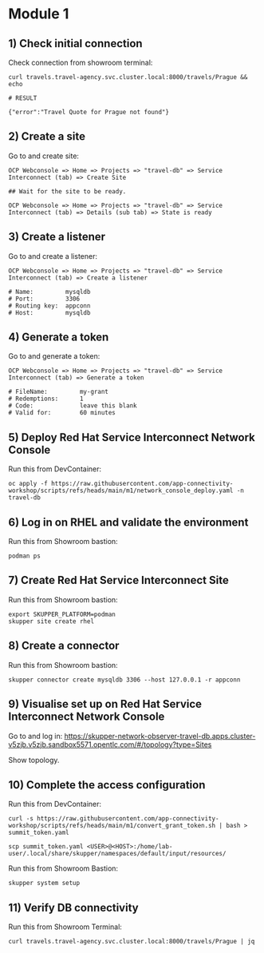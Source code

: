 # Module 1

## 1) Check initial connection

Check connection from showroom terminal:

```shell
curl travels.travel-agency.svc.cluster.local:8000/travels/Prague && echo

# RESULT

{"error":"Travel Quote for Prague not found"}
```

## 2) Create a site

Go to and create site:

```
OCP Webconsole => Home => Projects => "travel-db" => Service Interconnect (tab) => Create Site

## Wait for the site to be ready.

OCP Webconsole => Home => Projects => "travel-db" => Service Interconnect (tab) => Details (sub tab) => State is ready
```

## 3) Create a listener

Go to and create a listener:

```
OCP Webconsole => Home => Projects => "travel-db" => Service Interconnect (tab) => Create a listener

# Name:         mysqldb
# Port:         3306
# Routing key:  appconn
# Host:         mysqldb
```

## 4) Generate a token

Go to and generate a token:

```
OCP Webconsole => Home => Projects => "travel-db" => Service Interconnect (tab) => Generate a token

# FileName:         my-grant
# Redemptions:      1
# Code:             leave this blank
# Valid for:        60 minutes
```

## 5) Deploy Red Hat Service Interconnect Network Console

Run this from DevContainer:

```shell
oc apply -f https://raw.githubusercontent.com/app-connectivity-workshop/scripts/refs/heads/main/m1/network_console_deploy.yaml -n travel-db

```

## 6) Log in on RHEL and validate the environment

Run this from Showroom bastion:

```shell
podman ps
```

## 7) Create Red Hat Service Interconnect Site

Run this from Showroom bastion:

```shell
export SKUPPER_PLATFORM=podman 
skupper site create rhel
```

## 8) Create a connector

Run this from Showroom bastion:

```shell
skupper connector create mysqldb 3306 --host 127.0.0.1 -r appconn
```

## 9) Visualise set up on Red Hat Service Interconnect Network Console

Go to and log in: https://skupper-network-observer-travel-db.apps.cluster-v5zjb.v5zjb.sandbox5571.opentlc.com/#/topology?type=Sites

Show topology.

## 10) Complete the access configuration

Run this from DevContainer:

```shell
curl -s https://raw.githubusercontent.com/app-connectivity-workshop/scripts/refs/heads/main/m1/convert_grant_token.sh | bash > summit_token.yaml

scp summit_token.yaml <USER>@<HOST>:/home/lab-user/.local/share/skupper/namespaces/default/input/resources/
```

Run this from Showroom Bastion:

```shell
skupper system setup
```

## 11) Verify DB connectivity

Run this from Showroom Terminal:

```shell
curl travels.travel-agency.svc.cluster.local:8000/travels/Prague | jq
```

